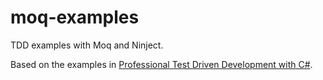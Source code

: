 # moq-examples

TDD examples with Moq and Ninject.

Based on the examples in [Professional Test Driven Development with C#](http://www.amazon.com/Professional-Test-Driven-Development-Applications/dp/047064320X]).
